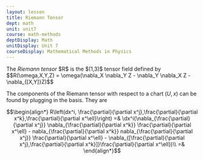 ```yaml
---
layout: lesson
title: Riemann Tensor
dept: math
unit: unit7
course: math-methods
deptDisplay: Math
unitDisplay: Unit 7
courseDisplay: Mathematical Methods in Physics
---
```




<div class="definition">
The <i>Riemann tensor</i> $R$ is the $(1,3)$ tensor field defined by 
$$R(\omega,X,Y,Z) = \omega(\nabla_X \nabla_Y Z - \nabla_Y \nabla_X Z - \nabla_{[X,Y]}Z)$$
</div>

The components of the Riemann tensor with respect to a chart $(U,x)$ can be found by plugging in the basis. They are

$$\begin{align*}
R\left(dx^i, \frac{\partial}{\partial x^j},\frac{\partial}{\partial x^k},\frac{\partial}{\partial x^\ell}\right) =&
\dx^i(\nabla_{\frac{\partial}{\partial x^j}} \nabla_{\frac{\partial}{\partial x^k}}  \frac{\partial}{\partial x^\ell} - nabla_{\frac{\partial}{\partial x^k}}  nabla_{\frac{\partial}{\partial x^j}}  \frac{\partial}{\partial x^\ell} - \nabla_{[\frac{\partial}{\partial x^j},\frac{\partial}{\partial x^k}]}\frac{\partial}{\partial x^\ell})\\
=& 
\end{align*}$$










































